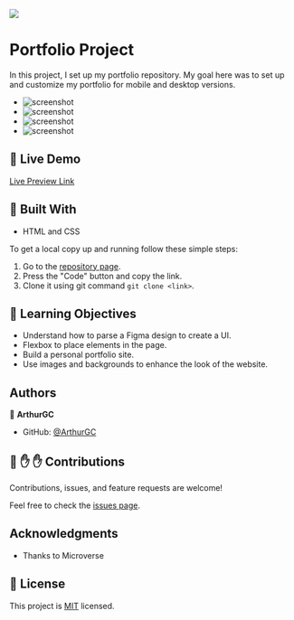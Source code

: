 ![](https://img.shields.io/badge/Microverse-blueviolet)

# Portfolio Project

In this project, I set up my portfolio repository. My goal here was to set up and customize my portfolio for mobile and desktop versions.

- ![screenshot](/images/mobile_preview_v1.png)
- ![screenshot](/images/mobile_preview_v2.png)
- ![screenshot](/images/mobile_preview_v3.png)
- ![screenshot](/images/mobile_preview_v4.png)
## :red_circle: Live Demo

[Live Preview Link](https://silviatofana.github.io/portfolio/)

## :hammer: Built With

- HTML and CSS

To get a local copy up and running follow these simple steps:

1. Go to the [repository page](https://github.com/silviatofana/portfolio).
2. Press the "Code" button and copy the link.
3. Clone it using git command `git clone <link>`.

## :blue_book: Learning Objectives

- Understand how to parse a Figma design to create a UI.
- Flexbox to place elements in the page.
- Build a personal portfolio site.
- Use images and backgrounds to enhance the look of the website.

## Authors

👤 **ArthurGC**

- GitHub: [@ArthurGC](https://github.com/silviatofana)


## 🤝 :raised_hand: :raised_hand: Contributions

Contributions, issues, and feature requests are welcome!

Feel free to check the [issues page](https://github.com/silviatofana/portfolio/issues).

## Acknowledgments

- Thanks to Microverse

## 📝 License

This project is [MIT](LICENSE) licensed.